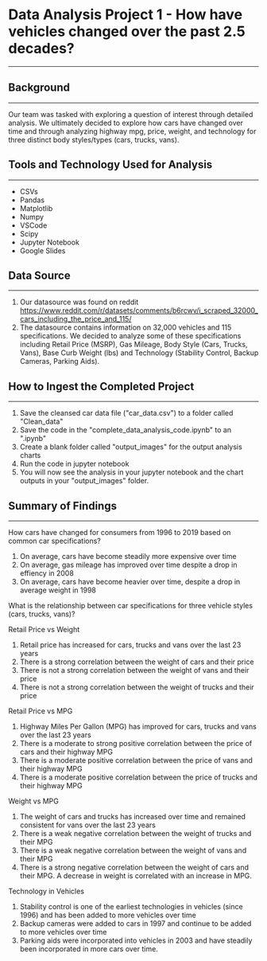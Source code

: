 # Data Analysis Project 1 - How have vehicles changed over the past 2.5 decades?
----------

## Background
----------
Our team was tasked with exploring a question of interest through detailed analysis. We ultimately decided to explore how cars have changed over time and through analyzing highway mpg, price, weight, and technology for three distinct body styles/types (cars, trucks, vans).

## Tools and Technology Used for Analysis
----------
* CSVs
* Pandas
* Matplotlib
* Numpy
* VSCode
* Scipy
* Jupyter Notebook
* Google Slides

## Data Source
----------
1. Our datasource was found on reddit https://www.reddit.com/r/datasets/comments/b6rcwv/i_scraped_32000_cars_including_the_price_and_115/
2. The datasource contains information on 32,000 vehicles and 115 specifications. We decided to analyze some of these specifications including Retail Price (MSRP), Gas Mileage, Body Style (Cars, Trucks, Vans), Base Curb Weight (lbs) and Technology (Stability Control, Backup Cameras, Parking Aids).


## How to Ingest the Completed Project
----------
1. Save the cleansed car data file ("car_data.csv") to a folder called "Clean_data"
2. Save the code in the "complete_data_analysis_code.ipynb" to an ".ipynb"
3. Create a blank folder called "output_images" for the output analysis charts
4. Run the code in jupyter notebook
5. You will now see the analysis in your jupyter notebook and the chart outputs in your "output_images" folder.

## Summary of Findings
----------
How cars have changed for consumers from 1996 to 2019 based on common car specifications?

1. On average, cars have become steadily more expensive over time
2. On average, gas mileage has improved over time despite a drop in effiency in 2008
3. On average, cars have become heavier over time, despite a drop in average weight in 1998

What is the relationship between car specifications for three vehicle styles (cars, trucks, vans)?

Retail Price vs Weight

1. Retail price has increased for cars, trucks and vans over the last 23 years
2. There is a strong correlation between the weight of cars and their price
3. There is not a strong correlation between the weight of vans and their price
4. There is not a strong correlation between the weight of trucks and their price

Retail Price vs MPG

1. Highway Miles Per Gallon (MPG) has improved for cars, trucks and vans over the last 23 years
2. There is a moderate to strong positive correlation between the price of cars and their highway MPG
3. There is a moderate positive correlation between the price of vans and their highway MPG
4. There is a moderate positive correlation between the price of trucks and their highway MPG

Weight vs MPG

1. The weight of cars and trucks has increased over time and remained consistent for vans over the last 23 years
2. There is a weak negative correlation between the weight of trucks and their MPG
3. There is a weak negative correlation between the weight of vans and their MPG
4. There is a strong negative correlation between the weight of cars and their MPG. A decrease in weight is correlated with an increase in MPG.

Technology in Vehicles

1. Stability control is one of the earliest technologies in vehicles (since 1996) and has been added to more vehicles over time
2. Backup cameras were added to cars in 1997 and continue to be added to more vehicles over time
3. Parking aids were incorporated into vehicles in 2003 and have steadily been incorporated in more cars over time. 
